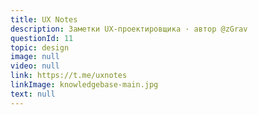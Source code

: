 ```yaml
---
title: UX Notes
description: Заметки UX-проектировщика · автор @zGrav
questionId: 11
topic: design
image: null
video: null
link: https://t.me/uxnotes
linkImage: knowledgebase-main.jpg
text: null
---
```

